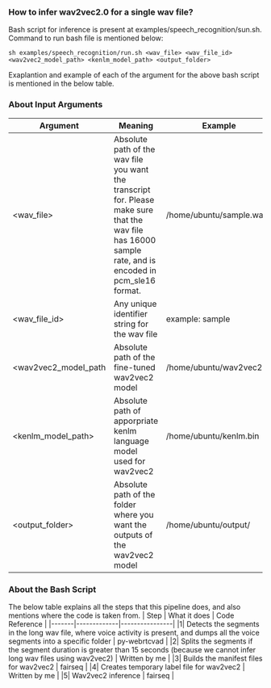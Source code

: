 ### How to infer wav2vec2.0 for a single wav file?
Bash script for inference is present at examples/speech_recognition/sun.sh. Command to run bash file is mentioned below:
```
sh examples/speech_recognition/run.sh <wav_file> <wav_file_id> <wav2vec2_model_path> <kenlm_model_path> <output_folder> 
```
Exaplantion and example of each of the argument for the above bash script is mentioned in the below table.

### About Input Arguments
|Argument|Meaning|Example|
|--------|-------|--------|
|<wav_file> | Absolute path of the wav file you want the transcript for. Please make sure that the wav file has 16000 sample rate, and is encoded in pcm_sle16 format. | /home/ubuntu/sample.wav|
|<wav_file_id> | Any unique identifier string for the wav file | example: sample |
|<wav2vec2_model_path| Absolute path of the fine-tuned wav2vec2 model | /home/ubuntu/wav2vec2.pt |
|<kenlm_model_path> | Absolute path of apporpriate kenlm language model used for wav2vec2 | /home/ubuntu/kenlm.bin |
|<output_folder>| Absolute path of the folder where you want the outputs of the wav2vec2 model | /home/ubuntu/output/ |

### About the Bash Script

The below table explains all the steps that this pipeline does, and also mentions where the code is taken from. 
| Step | What it does | Code Reference |
|-------|-------------|----------------|
|1| Detects the segments in the long wav file, where voice activity is present, and dumps all the voice segments into a specific folder | py-webrtcvad |
|2| Splits the segments if the segment duration is greater than 15 seconds (because we cannot infer long wav files using wav2vec2) | Written by me |
|3| Builds the manifest files for wav2vec2 | fairseq |
|4| Creates temporary label file for wav2vec2 | Written by me |
|5| Wav2vec2 inference | fairseq |
